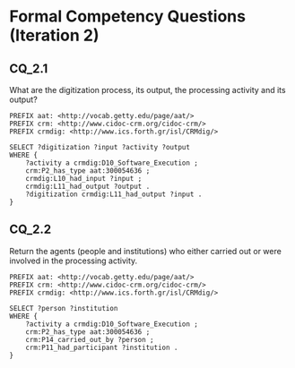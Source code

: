 # Formal Competency Questions (Iteration 2)
## CQ_2.1
What are the digitization process, its output, the processing activity and its output?

```SPARQL
PREFIX aat: <http://vocab.getty.edu/page/aat/>
PREFIX crm: <http://www.cidoc-crm.org/cidoc-crm/>
PREFIX crmdig: <http://www.ics.forth.gr/isl/CRMdig/>

SELECT ?digitization ?input ?activity ?output
WHERE {
    ?activity a crmdig:D10_Software_Execution ;
    crm:P2_has_type aat:300054636 ;
    crmdig:L10_had_input ?input ;
    crmdig:L11_had_output ?output .
    ?digitization crmdig:L11_had_output ?input .
}
```
## CQ_2.2
Return the agents (people and institutions) who either carried out or were involved in the processing activity.

```SPARQL
PREFIX aat: <http://vocab.getty.edu/page/aat/>
PREFIX crm: <http://www.cidoc-crm.org/cidoc-crm/>
PREFIX crmdig: <http://www.ics.forth.gr/isl/CRMdig/>

SELECT ?person ?institution
WHERE {
    ?activity a crmdig:D10_Software_Execution ;
    crm:P2_has_type aat:300054636 ;
    crm:P14_carried_out_by ?person ;
    crm:P11_had_participant ?institution .
}
```